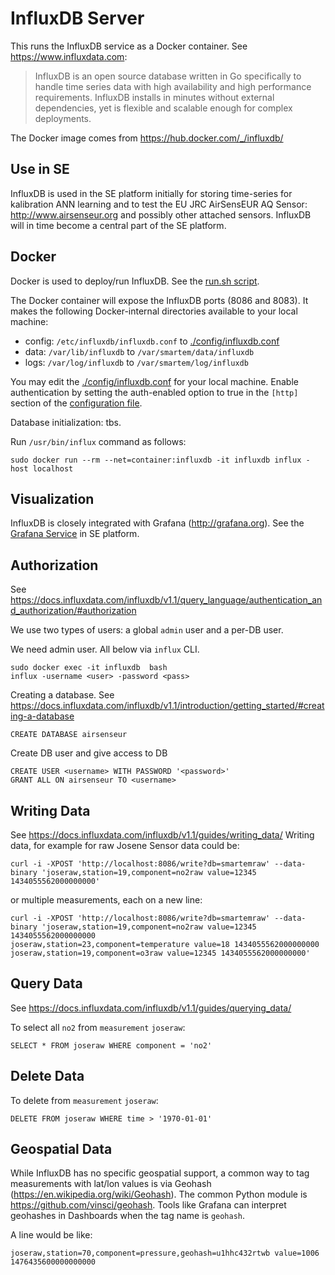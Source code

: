 # InfluxDB Server

This runs the InfluxDB service as a Docker container. See https://www.influxdata.com:

> InfluxDB is an open source database written in Go specifically to handle time 
> series data with high availability and high performance requirements. 
> InfluxDB installs in minutes without external dependencies, yet is 
> flexible and scalable enough for complex deployments.

The Docker image comes from https://hub.docker.com/_/influxdb/

## Use in SE

InfluxDB is used in the SE platform initially for storing time-series for kalibration ANN learning
and to test the EU JRC AirSensEUR AQ Sensor: http://www.airsenseur.org and possibly other attached sensors.
InfluxDB will in time become a central part of the SE platform. 

## Docker

Docker is used to deploy/run InfluxDB. See the [run.sh script](run.sh).

The Docker container will expose the InfluxDB ports (8086 and 8083). It makes the following
Docker-internal directories available to your local machine: 

- config: `/etc/influxdb/influxdb.conf` to [./config/influxdb.conf](config/influxdb.conf)
- data: `/var/lib/influxdb` to `/var/smartem/data/influxdb` 
- logs: `/var/log/influxdb` to `/var/smartem/log/influxdb` 

You may edit the [./config/influxdb.conf](config/influxdb.conf) for your local machine.
Enable authentication by setting the auth-enabled option to true in the ``[http]`` 
section of the [configuration file](config/influxdb.conf).

Database initialization: tbs.

Run `/usr/bin/influx` command as follows:

```
sudo docker run --rm --net=container:influxdb -it influxdb influx -host localhost
```

## Visualization

InfluxDB is closely integrated with Grafana (http://grafana.org). See the [Grafana Service](../grafana) in SE platform.

## Authorization

See https://docs.influxdata.com/influxdb/v1.1/query_language/authentication_and_authorization/#authorization

We use two types of users: a global `admin` user and a per-DB user.

We need admin user. All below via `influx` CLI.

```
sudo docker exec -it influxdb  bash
influx -username <user> -password <pass>
```

Creating a database. See https://docs.influxdata.com/influxdb/v1.1/introduction/getting_started/#creating-a-database

```
CREATE DATABASE airsenseur
```

Create DB user and give access to DB

```
CREATE USER <username> WITH PASSWORD '<password>'
GRANT ALL ON airsenseur TO <username>
```

## Writing Data

See https://docs.influxdata.com/influxdb/v1.1/guides/writing_data/
Writing data, for example for raw Josene Sensor data could be:

```
curl -i -XPOST 'http://localhost:8086/write?db=smartemraw' --data-binary 'joseraw,station=19,component=no2raw value=12345 1434055562000000000'
```

or multiple measurements, each on a new line:

```
curl -i -XPOST 'http://localhost:8086/write?db=smartemraw' --data-binary 'joseraw,station=19,component=no2raw value=12345 1434055562000000000
joseraw,station=23,component=temperature value=18 1434055562000000000
joseraw,station=19,component=o3raw value=12345 1434055562000000000'
```

## Query Data

See https://docs.influxdata.com/influxdb/v1.1/guides/querying_data/

To select all `no2` from `measurement` `joseraw`:

```
SELECT * FROM joseraw WHERE component = 'no2'
```
            
## Delete Data

To delete from `measurement` `joseraw`:

```
DELETE FROM joseraw WHERE time > '1970-01-01'
```

## Geospatial Data

While InfluxDB has no specific geospatial support, a common way to tag measurements with lat/lon values is
via Geohash (https://en.wikipedia.org/wiki/Geohash). The common Python module is https://github.com/vinsci/geohash.
Tools like Grafana can interpret geohashes in Dashboards when the tag name is `geohash`.

A line would be like:

```
joseraw,station=70,component=pressure,geohash=u1hhc432rtwb value=1006 1476435600000000000
```
